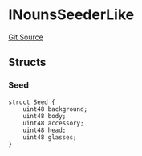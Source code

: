 # INounsSeederLike
[Git Source](https://github.com/lastpunk9999/noun-seek/blob/2a1069cba492fbace5a3f84c7e864724ea278be4/src/Interfaces.sol)


## Structs
### Seed

```solidity
struct Seed {
    uint48 background;
    uint48 body;
    uint48 accessory;
    uint48 head;
    uint48 glasses;
}
```


